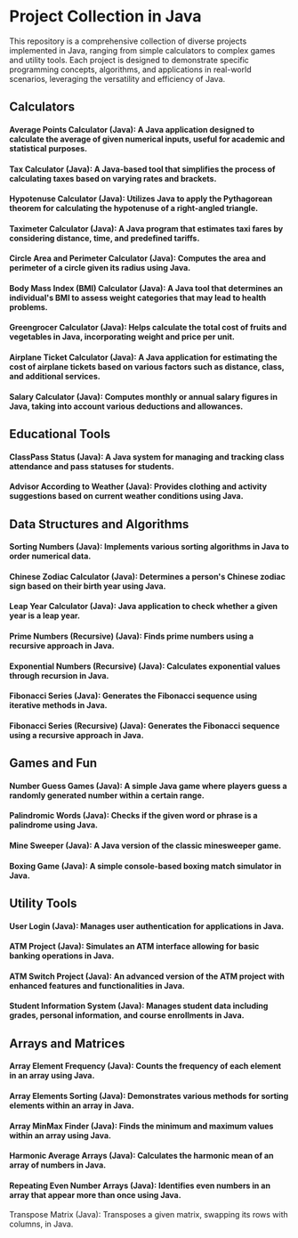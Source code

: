 # Project Collection in Java
This repository is a comprehensive collection of diverse projects implemented in Java, ranging from simple calculators to complex games and utility tools. Each project is designed to demonstrate specific programming concepts, algorithms, and applications in real-world scenarios, leveraging the versatility and efficiency of Java.

## Calculators
#### Average Points Calculator (Java): A Java application designed to calculate the average of given numerical inputs, useful for academic and statistical purposes.
#### Tax Calculator (Java): A Java-based tool that simplifies the process of calculating taxes based on varying rates and brackets.
#### Hypotenuse Calculator (Java): Utilizes Java to apply the Pythagorean theorem for calculating the hypotenuse of a right-angled triangle.
#### Taximeter Calculator (Java): A Java program that estimates taxi fares by considering distance, time, and predefined tariffs.
#### Circle Area and Perimeter Calculator (Java): Computes the area and perimeter of a circle given its radius using Java.
#### Body Mass Index (BMI) Calculator (Java): A Java tool that determines an individual's BMI to assess weight categories that may lead to health problems.
#### Greengrocer Calculator (Java): Helps calculate the total cost of fruits and vegetables in Java, incorporating weight and price per unit.
#### Airplane Ticket Calculator (Java): A Java application for estimating the cost of airplane tickets based on various factors such as distance, class, and additional services.
#### Salary Calculator (Java): Computes monthly or annual salary figures in Java, taking into account various deductions and allowances.
## Educational Tools
#### ClassPass Status (Java): A Java system for managing and tracking class attendance and pass statuses for students.
#### Advisor According to Weather (Java): Provides clothing and activity suggestions based on current weather conditions using Java.
## Data Structures and Algorithms
#### Sorting Numbers (Java): Implements various sorting algorithms in Java to order numerical data.
#### Chinese Zodiac Calculator (Java): Determines a person's Chinese zodiac sign based on their birth year using Java.
#### Leap Year Calculator (Java): Java application to check whether a given year is a leap year.
#### Prime Numbers (Recursive) (Java): Finds prime numbers using a recursive approach in Java.
#### Exponential Numbers (Recursive) (Java): Calculates exponential values through recursion in Java.
#### Fibonacci Series (Java): Generates the Fibonacci sequence using iterative methods in Java.
#### Fibonacci Series (Recursive) (Java): Generates the Fibonacci sequence using a recursive approach in Java.
## Games and Fun
#### Number Guess Games (Java): A simple Java game where players guess a randomly generated number within a certain range.
#### Palindromic Words (Java): Checks if the given word or phrase is a palindrome using Java.
#### Mine Sweeper (Java): A Java version of the classic minesweeper game.
#### Boxing Game (Java): A simple console-based boxing match simulator in Java.
## Utility Tools
#### User Login (Java): Manages user authentication for applications in Java.
#### ATM Project (Java): Simulates an ATM interface allowing for basic banking operations in Java.
#### ATM Switch Project (Java): An advanced version of the ATM project with enhanced features and functionalities in Java.
#### Student Information System (Java): Manages student data including grades, personal information, and course enrollments in Java.
## Arrays and Matrices
#### Array Element Frequency (Java): Counts the frequency of each element in an array using Java.
#### Array Elements Sorting (Java): Demonstrates various methods for sorting elements within an array in Java.
#### Array MinMax Finder (Java): Finds the minimum and maximum values within an array using Java.
#### Harmonic Average Arrays (Java): Calculates the harmonic mean of an array of numbers in Java.
#### Repeating Even Number Arrays (Java): Identifies even numbers in an array that appear more than once using Java.
Transpose Matrix (Java): Transposes a given matrix, swapping its rows with columns, in Java.
